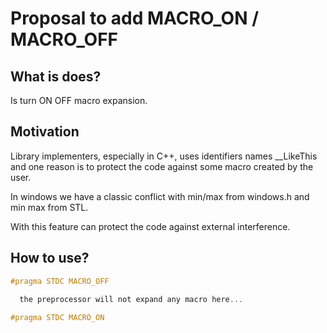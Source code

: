 # Proposal to add MACRO_ON / MACRO_OFF

## What is does?

Is turn ON OFF macro expansion.

## Motivation

Library implementers, especially in C++, uses identifiers names __LikeThis and one reason is to protect the code against some  macro created by the user.

In windows we have a classic conflict with min/max from windows.h and min max from STL.

With this feature can protect the code against external interference.


## How to use?

```c
#pragma STDC MACRO_OFF

  the preprocessor will not expand any macro here...
  
#pragma STDC MACRO_ON

```
